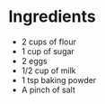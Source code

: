 # Ingredients

- 2 cups of flour  
- 1 cup of sugar  
- 2 eggs  
- 1/2 cup of milk  
- 1 tsp baking powder  
- A pinch of salt
